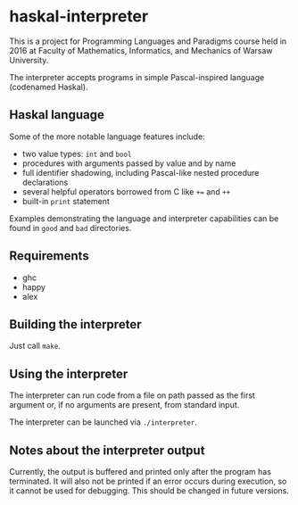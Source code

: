 # haskal-interpreter

This is a project for Programming Languages and Paradigms course held in 2016 at Faculty of Mathematics, Informatics, and Mechanics of Warsaw University.

The interpreter accepts programs in simple Pascal-inspired language (codenamed Haskal).


## Haskal language

Some of the more notable language features include:
* two value types: `int` and `bool`
* procedures with arguments passed by value and by name
* full identifier shadowing, including Pascal-like nested procedure declarations
* several helpful operators borrowed from C like `+=` and `++`
* built-in `print` statement

Examples demonstrating the language and interpreter capabilities can be found in `good` and `bad` directories.


## Requirements
* ghc
* happy
* alex


## Building the interpreter

Just call `make`.


## Using the interpreter

The interpreter can run code from a file on path passed as the first argument or, if no arguments are present, from standard input.

The interpreter can be launched via `./interpreter`.


## Notes about the interpreter output

Currently, the output is buffered and printed only after the program has terminated. It will also not be printed if an error occurs during execution, so it cannot be used for debugging. This should be changed in future versions.
